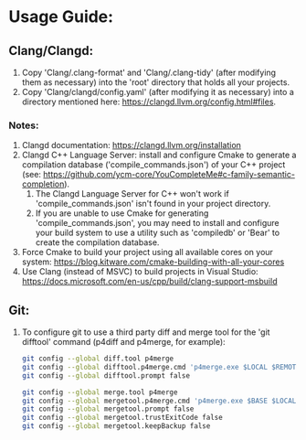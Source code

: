 # Usage Guide:

## Clang/Clangd:
1. Copy 'Clang/.clang-format' and 'Clang/.clang-tidy' (after modifying them as necessary) into the 'root' directory that holds all your projects.
1. Copy 'Clang/clangd/config.yaml' (after modifying it as necessary) into a directory mentioned here: https://clangd.llvm.org/config.html#files.

### Notes:
1. Clangd documentation: https://clangd.llvm.org/installation
1. Clangd C++ Language Server: install and configure Cmake to generate a compilation database ('compile_commands.json') of your C++ project (see: https://github.com/ycm-core/YouCompleteMe#c-family-semantic-completion).
   1. The Clangd Language Server for C++ won't work if 'compile_commands.json' isn't found in your project directory.
   1. If you are unable to use Cmake for generating 'compile_commands.json', you may need to install and configure your build system to use a utility such as 'compiledb' or 'Bear' to create the compilation database.
1. Force Cmake to build your project using all available cores on your system: https://blog.kitware.com/cmake-building-with-all-your-cores
1. Use Clang (instead of MSVC) to build projects in Visual Studio: https://docs.microsoft.com/en-us/cpp/build/clang-support-msbuild


## Git:
1. To configure git to use a third party diff and merge tool for the 'git difftool' command (p4diff and p4merge, for example):
   ```bash
   git config --global diff.tool p4merge
   git config --global difftool.p4merge.cmd 'p4merge.exe $LOCAL $REMOTE'
   git config --global difftool.prompt false

   git config --global merge.tool p4merge
   git config --global mergetool.p4merge.cmd 'p4merge.exe $BASE $LOCAL $REMOTE $MERGED'
   git config --global mergetool.prompt false
   git config --global mergetool.trustExitCode false
   git config --global mergetool.keepBackup false
   ```
